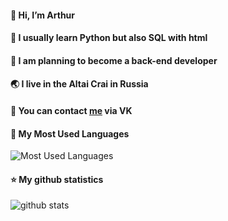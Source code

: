 #### 👋 Hi, I’m Arthur

#### 🌱 I usually learn Python but also SQL with html

#### 👾 I am planning to become a back-end developer

#### 🌏 I live in the Altai Crai in Russia

#### 🙈 You can contact [me](https://vk.com/yesarthur) via VK

#### 📒 My Most Used Languages
![Most Used Languages](https://github-readme-stats.vercel.app/api/top-langs/?username=TheArtur128)

#### ⭐ My github statistics
![github stats](https://github-readme-stats.vercel.app/api?username=TheArtur128&count_private=true&show_icons=true&theme=radical&hide_rank=false) 

<!---
TheArtur128/TheArtur128 is a ✨ special ✨ repository because its `README.md` (this file) appears on your GitHub profile.
You can click the Preview link to take a look at your changes.
--->
